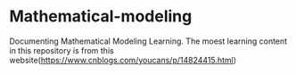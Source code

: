# Mathematical-modeling
Documenting Mathematical Modeling Learning.
The moest learning content in this repository is from this website(https://www.cnblogs.com/youcans/p/14824415.html)

